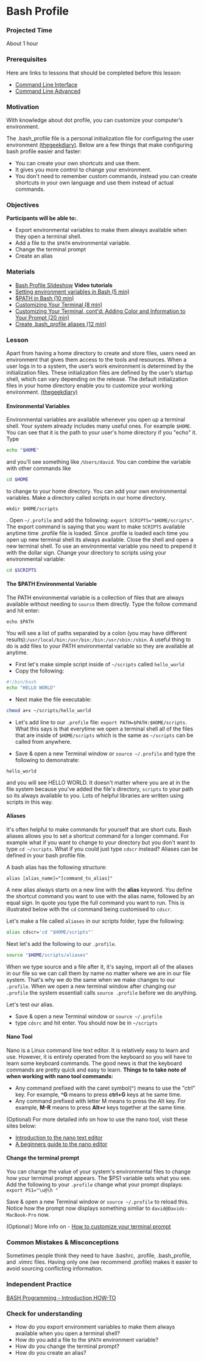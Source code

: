 # Bash Profile

### Projected Time
About 1 hour

### Prerequisites

Here are links to lessons that should be completed before this lesson:

- [Command Line Interface](/command-line/command-line-interface.md)
- [Command Line Advanced](/command-line/command-line-advanced.md)

### Motivation

With knowledge about dot profile, you can customize your computer’s environment.

The .bash_profile file is a personal initialization file for configuring the user environment [(thegeekdiary)](https://www.thegeekdiary.com/what-is-the-purpose-of-bash_profile-file-under-user-home-directory-in-linux/).
Below are a few things that make configuring bash profile easier and faster:

- You can create your own shortcuts and use them.
- It gives you more control to change your environment.
- You don't need to remember custom commands, instead you can create shortcuts in your own language and use them instead of actual commands.


### Objectives

**Participants will be able to:**.
- Export environmental variables to make them always available when they open a terminal shell.
- Add a file to the `$PATH` environmental variable.
- Change the terminal prompt
- Create an alias 

### Materials
- [Bash Profile Slideshow](https://docs.google.com/presentation/d/1FeHmZRNz4ZgpGAfDAIHXNitofon3Uy-h13uCcyy2FuE/)
**Video tutorials**
- [Setting environment variables in Bash (5 min)](https://youtu.be/5iWhQWVXosU)
- [$PATH in Bash (10 min)](https://youtu.be/rJMFxIbDe-g)
- [Customizing Your Terminal (8 min)](https://youtu.be/vDOVEDl2z84)
- [Customizing Your Terminal, cont'd: Adding Color and Information to Your Prompt (20 min)](https://youtu.be/LXgXV7YmSiU)
- [Create .bash_profile aliases (12 min)](https://youtu.be/0liXeoADU6A)

### Lesson

Apart from having a home directory to create and store files, users need an environment that gives them access to the tools and resources. When a user logs in to a system, the user’s work environment is determined by the initialization files. These initialization files are defined by the user’s startup shell, which can vary depending on the release. The default initialization files in your home directory enable you to customize your working environment.
[(thegeekdiary)](https://www.thegeekdiary.com/what-is-the-purpose-of-bash_profile-file-under-user-home-directory-in-linux/)

#### Environmental Variables
Environmental variables are available whenever you open up a terminal shell. Your system
already includes many useful ones. For example `$HOME`.
You can see that it is the path to your user's home directory if you "echo" it. Type 

```bash
echo "$HOME"
``` 

and you'll see something like `/Users/david`. You can combine the variable with other commands like

```bash
cd $HOME
```

to change to your home directory. You can add your own environmental variables. Make a directory called scripts in our home directory.

```
mkdir $HOME/scripts
``` 

. Open `~/.profile` and add the following: `export SCRIPTS="$HOME/scripts"`. 
The export command is saying that you want to make `SCRIPTS` available anytime time .profile file is loaded. Since
.profile is loaded each time you open up new terminal shell its always available.
Close the shell and open a new terminal shell. 
To use an environmental variable you need to  prepend it with the dollar sign. 
Change your directory to scripts using your environmental variable: 

```bash
cd $SCRIPTS
```

#### The $PATH Environmental Variable

The PATH environmental variable is a collection of files that are always available without needing to `source`
them directly. Type the follow command and hit enter: 

```
echo $PATH
```

You will see a list of paths separated by a colon (you may have different results):`/usr/local/bin:/usr/bin:/bin:/usr/sbin:/sbin`. 
A useful thing to do is add files to your PATH environmental variable so they are available at anytime.

- First let's make simple script inside of `~/scripts` called `hello_world`
- Copy the following:

```bash
#!/bin/bash
echo "HELLO WORLD"
```

- Next make the file executable: 

```bash
chmod a+x ~/scripts/hello_world
```

- Let's add line to our `.profile` file: `export PATH=$PATH:$HOME/scripts`. What this says is that everytime we open
a terminal shell all of the files that are inside of `$HOME/scripts` which is the same as `~/scripts` can be called
from anywhere. 

- Save & open a new Terminal window or `source ~/.profile` and type the following to demonstrate:
                                                                                                                     
```
hello_world
```                                                            

and you will see HELLO WORLD. It doesn't matter where you are at in
the file system because you've added the file's directory, `scripts` to your path so its always available to you. Lots
of helpful libraries are written using scripts in this way.

#### Aliases

It's often helpful to make commands for yourself that are short cuts. Bash aliases allows you to set a shortcut command for a longer command. For example what if you want to change to your directory but you don't want to type `cd ~/scripts`. What if you could just type `cdscr` instead? Aliases can be defined in your bash profile file. 

A bash alias has the following structure:

`alias [alias_name]="[command_to_alias]"`

A new alias always starts on a new line with the **alias** keyword. You define the shortcut command you want to use with the alias name, followed by an equal sign. In quote you type the full command you want to run. This is illustrated below with the `cd` command being customised to `cdscr`.

Let's make a file called `aliases` in our scripts folder, type the following:

```bash
alias cdscr='cd "$HOME/scripts"'
```

Next let's add the following to our `.profile`. 

```bash
source "$HOME/scripts/aliases"
```

When we type source and a file after it, it's saying, import all of the aliases in our file so we can call them
by name no matter where we are in our file system. That's why we do the same when we make changes to our `.profile`. 
When we open a new terminal window after changing our `.profile` the system essentiall calls `source .profile` before
we do anything. 

Let's test our alias.
- Save & open a new Terminal window or `source ~/.profile` 
- type ```cdsrc``` and hit enter. You should now be in `~/scripts`

#### Nano Tool
Nano is a Linux command line text editor. It is relatively easy to learn and use. However, it is entirely operated from the keyboard so you will have to learn some keyboard commands. The good news is that the keyboard commands are pretty quick and easy to learn.
**Things to to take note of when working with nano tool commands:**
- Any command prefixed with the caret symbol(^) means to use the "ctrl" key. For example, **^G** means to press **ctrl+G** keys at he same time.
- Any command prefixed with letter M means to press the Alt key. For example, **M-R** means to press **Alt+r** keys together at the same time.

(Optional) For more detailed info on how to use the nano tool, visit these sites below:
- [Introduction to the nano text editor](https://staffwww.fullcoll.edu/sedwards/Nano/IntroToNano.html)
- [A beginners guide to the nano editor](https://www.lifewire.com/beginners-guide-to-nano-editor-3859002)

#### Change the terminal prompt
You can change the value of your system's environmental files to change how your termimal prompt appears.
The $PS1 variable sets what you see. 
Add the following to your `.profile` change what your prompt displays: `export PS1="\u@\h "`

Save & open a new Terminal window or `source ~/.profile` to reload this. Notice how the prompt now displays 
something simliar to `david@Davids-MacBook-Pro` now.

(Optional:) More info on - [How to customize your terminal prompt](http://osxdaily.com/2006/12/11/how-to-customize-your-terminal-prompt/)

### Common Mistakes & Misconceptions
Sometimes people think they need to have .bashrc, .profile, .bash_profile, and .vimrc files. Having only one (we recommend .profile) makes it easier to avoid sourcing conflicting information. 

### Independent Practice
[BASH Programming - Introduction HOW-TO](http://tldp.org/HOWTO/Bash-Prog-Intro-HOWTO.html)

### Check for understanding
- How do you export environment variables to make them always available when you open a terminal shell?
- How do you add a file to the `$PATH` environment variable?
- How do you change the terminal prompt?
- How do you create an alias?
